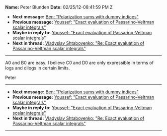**Name:** Peter Blunden
**Date:** 02/25/12-08:41:59 PM Z

  - **Next message:** [Ben: "Polarization sums with dummy
    indices"](0697.html)
  - **Previous message:** [Youssef: "Exact evaluation of
    Passarino-Veltman scalar integrals"](0695.html)
  - **Maybe in reply to:** [Youssef: "Exact evaluation of
    Passarino-Veltman scalar integrals"](0695.html)
  - **Next in thread:** [Vladyslav Shtabovenko: "Re: Exact evaluation of
    Passarino-Veltman scalar integrals"](0873.html)

-----

A0 and B0 are easy. I believe C0 and D0 are only expressible in terms of
logs and dilogs in certain limits.  

Peter  

-----

  - **Next message:** [Ben: "Polarization sums with dummy
    indices"](0697.html)
  - **Previous message:** [Youssef: "Exact evaluation of
    Passarino-Veltman scalar integrals"](0695.html)
  - **Maybe in reply to:** [Youssef: "Exact evaluation of
    Passarino-Veltman scalar integrals"](0695.html)
  - **Next in thread:** [Vladyslav Shtabovenko: "Re: Exact evaluation of
    Passarino-Veltman scalar integrals"](0873.html)

-----

